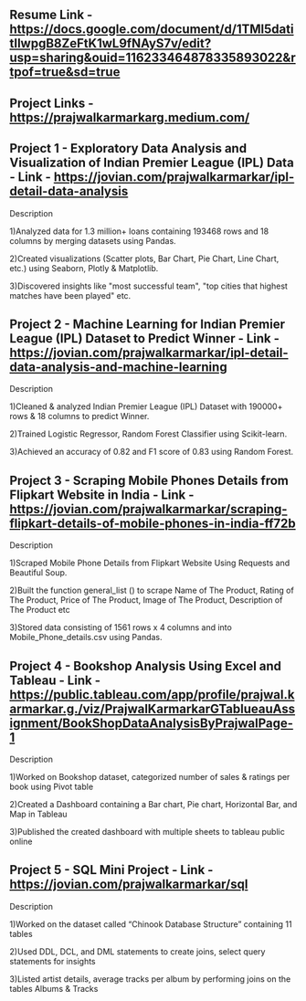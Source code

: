 ## Resume Link - https://docs.google.com/document/d/1TMl5datitIlwpgB8ZeFtK1wL9fNAyS7v/edit?usp=sharing&ouid=116233464878335893022&rtpof=true&sd=true

## Project Links - https://prajwalkarmarkarg.medium.com/

## Project 1 - Exploratory Data Analysis and Visualization of Indian Premier League (IPL) Data - Link - https://jovian.com/prajwalkarmarkar/ipl-detail-data-analysis

Description

1)Analyzed data for 1.3 million+ loans containing 193468 rows and 18 columns by merging datasets using Pandas.

2)Created visualizations (Scatter plots, Bar Chart, Pie Chart, Line Chart, etc.) using Seaborn, Plotly & Matplotlib.

3)Discovered insights like "most successful team", "top cities that highest matches have been played" etc.

## Project 2 - Machine Learning for Indian Premier League (IPL) Dataset to Predict Winner - Link - https://jovian.com/prajwalkarmarkar/ipl-detail-data-analysis-and-machine-learning

Description

1)Cleaned & analyzed Indian Premier League (IPL) Dataset with 190000+ rows & 18 columns to predict Winner.

2)Trained Logistic Regressor, Random Forest Classifier using Scikit-learn.

3)Achieved an accuracy of 0.82 and F1 score of 0.83 using Random Forest.

## Project 3 - Scraping Mobile Phones Details from Flipkart Website in India - Link - https://jovian.com/prajwalkarmarkar/scraping-flipkart-details-of-mobile-phones-in-india-ff72b
Description

1)Scraped Mobile Phone Details from Flipkart Website Using Requests and Beautiful Soup.

2)Built the function general_list () to scrape Name of The Product, Rating of The Product, Price of The Product, Image of The Product, Description of The Product etc

3)Stored data consisting of 1561 rows x 4 columns and into Mobile_Phone_details.csv using Pandas.

## Project 4 - Bookshop Analysis Using Excel and Tableau - Link - https://public.tableau.com/app/profile/prajwal.karmarkar.g./viz/PrajwalKarmarkarGTablueauAssignment/BookShopDataAnalysisByPrajwalPage-1

Description

1)Worked on Bookshop dataset, categorized number of sales & ratings per book using Pivot table

2)Created a Dashboard containing a Bar chart, Pie chart, Horizontal Bar, and Map in Tableau

3)Published the created dashboard with multiple sheets to tableau public online

## Project 5 - SQL Mini Project - Link - https://jovian.com/prajwalkarmarkar/sql

Description

1)Worked on the dataset called “Chinook Database Structure” containing 11 tables

2)Used DDL, DCL, and DML statements to create joins, select query statements for insights 

3)Listed artist details, average tracks per album by performing joins on the tables Albums & Tracks

